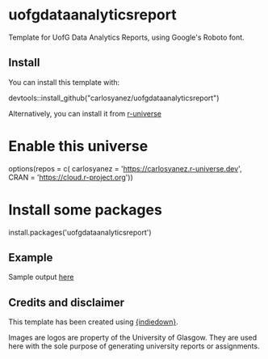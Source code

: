 # uofgdataanalyticsreport
Template for UofG Data Analytics Reports, using Google's Roboto font.

## Install
You can install this template with:

 devtools::install_github("carlosyanez/uofgdataanalyticsreport")
 
Alternatively, you can install it from [r-universe](https://r-universe.dev/) 

  # Enable this universe
  options(repos = c(
          carlosyanez = 'https://carlosyanez.r-universe.dev',
          CRAN = 'https://cloud.r-project.org'))

  # Install some packages
  install.packages('uofgdataanalyticsreport')


 
## Example
Sample output [here](example/Example.pdf)


## Credits and disclaimer

This template has been created using [{indiedown}](https://cynkra.github.io/indiedown/index.html).

Images are logos are property of the University of Glasgow. They are used  here with the sole purpose of generating university reports or assignments.